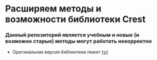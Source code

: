 # Расширяем методы и возможности библиотеки Crest #
### Данный репозиторий является учебным и новые (и возможно старые) методы могут работать некорректно ###
* Оригинальная версия библиотеки лежит [тут](https://github.com/bitrix-tools/crest/blob/master/src/crest.php "Бегите глупцы!")